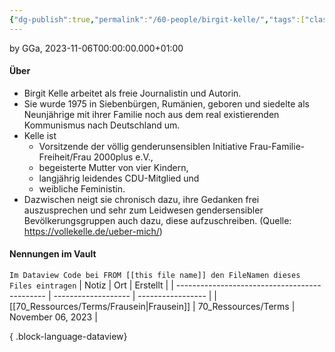 ```yaml
---
{"dg-publish":true,"permalink":"/60-people/birgit-kelle/","tags":["class/people"],"noteIcon":""}
---
```


by GGa, 2023-11-06T00:00:00.000+01:00

#### Über
- Birgit Kelle arbeitet als freie Journalistin und Autorin. 
- Sie wurde 1975 in Siebenbürgen, Rumänien, geboren und siedelte als Neunjährige mit ihrer Familie noch aus dem real existierenden Kommunismus nach Deutschland um.
- Kelle ist 
	- Vorsitzende der völlig genderunsensiblen Initiative Frau-Familie-Freiheit/Frau 2000plus e.V., 
	- begeisterte Mutter von vier Kindern, 
	- langjährig leidendes CDU-Mitglied und 
	- weibliche Feministin. 
- Dazwischen neigt sie chronisch dazu, ihre Gedanken frei auszusprechen und sehr zum Leidwesen gendersensibler Bevölkerungsgruppen auch dazu, diese aufzuschreiben.
(Quelle: https://vollekelle.de/ueber-mich/)

#### Nennungen im Vault
`Im Dataview Code bei FROM [[this file name]] den FileNamen dieses Files eintragen` 
| Notiz                                         | Ort                 | Erstellt          |
| --------------------------------------------- | ------------------- | ----------------- |
| [[70_Ressources/Terms/Frausein\|Frausein]] | 70_Ressources/Terms | November 06, 2023 |

{ .block-language-dataview}
